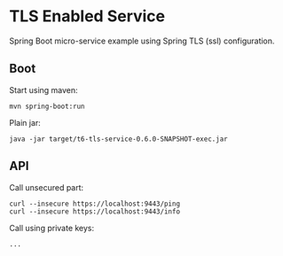 TLS Enabled Service
===

Spring Boot micro-service example using Spring TLS (ssl) configuration.

Boot
---

Start using maven:

    mvn spring-boot:run

Plain jar:

    java -jar target/t6-tls-service-0.6.0-SNAPSHOT-exec.jar

API
---

Call unsecured part:

    curl --insecure https://localhost:9443/ping
    curl --insecure https://localhost:9443/info

Call using private keys:

    ...
